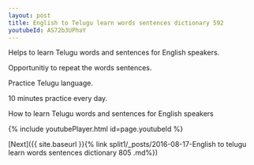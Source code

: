 ```yaml
---
layout: post
title: English to Telugu learn words sentences dictionary 592 
youtubeId: AS72b3UPhaY
---
```

 
 
Helps to learn Telugu words and sentences for English speakers.

Opportunitiy to repeat the words sentences. 

Practice Telugu language. 
 
10 minutes practice every day. 
 
How to learn Telugu words and sentences for English speakers 
 
{% include youtubePlayer.html id=page.youtubeId %}
 
 
[Next]({{ site.baseurl }}{% link  split1/_posts/2016-08-17-English to telugu learn words sentences dictionary 805 .md%})
 
